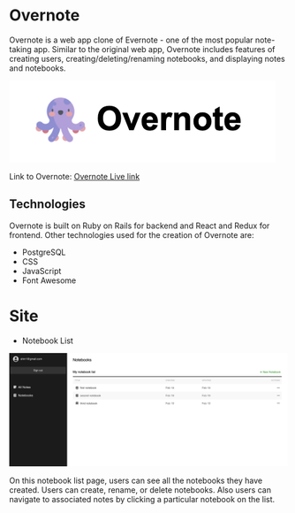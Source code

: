 
# Overnote 

<!-- ## [Overnote Live link](https://evernote-clone-fsp.herokuapp.com/#/) -->
Overnote is a web app clone of Evernote - one of the most popular note-taking app. Similar to the original web app, Overnote includes features of creating users, creating/deleting/renaming notebooks, and displaying notes and notebooks. 

![alt_text](https://github.com/shinara03/Overnote/blob/master/app/assets/images/readMe/overnote.png?raw=true)

Link to Overnote: [Overnote Live link](https://evernote-clone-fsp.herokuapp.com/#/) 

## Technologies

Overnote is built on Ruby on Rails for backend and React and Redux for frontend. Other technologies used for the creation of Overnote are: 
* PostgreSQL
* CSS
* JavaScript 
* Font Awesome


# Site

* Notebook List

![alt_text](https://github.com/shinara03/Overnote/blob/master/app/assets/images/readMe/notebooks.png?raw=true)

On this notebook list page, users can see all the notebooks they have created. Users can create, rename, or delete notebooks. Also users can navigate to associated notes by clicking a particular notebook on the list. 

 <!-- With the base of Rails for backend and React and Redux for frontend,  -->